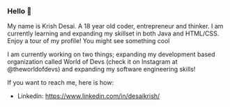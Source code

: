 ### Hello 👋

My name is Krish Desai. A 18 year old coder, entrepreneur and thinker. I am currently learning and expanding my skillset in both Java and HTML/CSS. Enjoy a tour of my profile! You might see something cool 

I am currently working on two things; expanding my development based organization called World of Devs (check it on Instagram at @theworldofdevs) and expanding my software engineering skills! 

If you want to reach me, here is how:
- Linkedin: https://www.linkedin.com/in/desaikrish/




<!--
**KrishDesai/KrishDesai** is a ✨ _special_ ✨ repository because its `README.md` (this file) appears on your GitHub profile.

Here are some ideas to get you started:

- 🔭 I’m currently working on ...
- 🌱 I’m currently learning ...
- 👯 I’m looking to collaborate on ...
- 🤔 I’m looking for help with ...
- 💬 Ask me about ...
- 📫 How to reach me: ...
- 😄 Pronouns: ...
- ⚡ Fun fact: ...
-->
